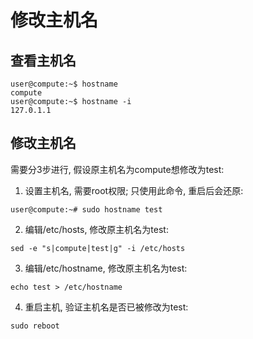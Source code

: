 # 修改主机名

## 查看主机名

```
user@compute:~$ hostname
compute
user@compute:~$ hostname -i
127.0.1.1
```

## 修改主机名

需要分3步进行, 假设原主机名为compute想修改为test:

1. 设置主机名, 需要root权限; 只使用此命令, 重启后会还原:

```
user@compute:~# sudo hostname test
```

2. 编辑/etc/hosts, 修改原主机名为test:

```
sed -e "s|compute|test|g" -i /etc/hosts
```
3. 编辑/etc/hostname, 修改原主机名为test:

```
echo test > /etc/hostname
```

4. 重启主机, 验证主机名是否已被修改为test:

```
sudo reboot
```